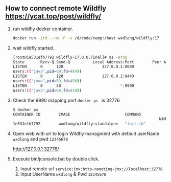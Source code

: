 ## How to connect remote Wildfly https://ycat.top/post/wildfly/

1. run wildfly docker container.

    ```bash
    docker run -itd --rm -P -v /d/code/temp:/host wxdlong/wildfly:17
    ```
2. wait wildfly started.

    ```bash
    [root@1e531efb7792 wildfly-17.0.0.Final]# ss -atnp
    State       Recv-Q Send-Q          Local Address:Port        Peer Address:Port
    LISTEN      0      128                 127.0.0.1:8080                   *:*
    users:(("java",pid=69,fd=484))
    LISTEN      0      128                 127.0.0.1:8443                   *:*
    users:(("java",pid=69,fd=498))
    LISTEN      0      50                          *:9990                   *:*
    users:(("java",pid=69,fd=410))
    ```

3. Check the 9990 mapping port `docker ps ` is 32776
    ```bash
    $ docker ps
    CONTAINER ID        IMAGE                        COMMAND                  CREATED              STATUS              PORTS
                                                                    NAMES
    1e531efb7792        wxdlong/wildfly:standalone   "init.sh"                15 seconds ago       Up 14 seconds       0.0.0.0:32777->8080/tcp, 0.0.0.0:32776->9990/tcp, 0.0.0.0:32775->9999/tcp   compassionate_torvalds
    ```

4. Open web with url to login Wildfly managment with default userName `wxdlong` and pwd `12345678`

    http://127.0.0.1:32776/

5. Exceute bin/jconsole.bat by double click. 

    1. Input remote url `service:jmx:http-remoting-jmx://localhost:32776`
    2. Input UserName `wxdlong` & Pwd `12345678`
